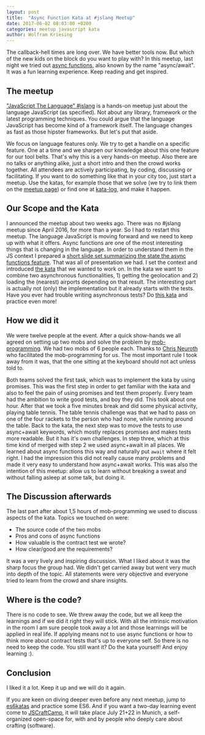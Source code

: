```yaml
---
layout: post
title:  "Async Function Kata at #jslang Meetup"
date: 2017-06-02 08:03:00 +0200
categories: meetup javascript kata
author: Wolfram Kriesing
---
```


The callback-hell times are long over. We have better tools now. But which of the new kids on the block do you want to 
play with? In this meetup, last night we tried out [async functions][async-funcs], also known by the name "async/await". 
It was a fun learning experience. Keep reading and get inspired.

## The meetup
["JavaScript The Language" #jslang][jslang-meetup] is a hands-on meetup just about the language JavaScript (as specified).
Not about any library,
framework or the latest programming techniques. You could argue that the language JavaScript has become kind of a
framework itself. The language changes as fast as those hipster frameworks.
But let's put that aside.

We focus on language features only. We try to get a handle on a specific feature. One at a time and we sharpen our knowledge
about this one feature for our tool belts. That's why this is a very hands-on meetup.
Also there are no talks or anything alike, just a short intro and then the crowd works together. All attendees are actively
participating, by coding, discussing or facilitating.
If you want to do something like that in your city too, just start a meetup. Use the katas, for example those that we solve
(we try to link them on the [meetup page][jslang-meetup-home]) or find one at [kata-log], and make it happen.

## Our Scope and the Kata
I announced the meetup about two weeks ago. There was no #jslang meetup since April 2016, for more than a year.
So I had to restart this meetup. The language JavaScript is moving forward and we need to keep up with what it offers.
Async functions are one of the most interesting things that is changing in the language. In order to understand 
them in the JS context I prepared a [short slide set summarizing the state the async functions feature][slides].
That was all of presentation we had. I set the context and introduced [the kata][kata] that we wanted to work on.
In the kata we want to combine two asynchronous functionalities, 1) getting the geolocation and 2) loading the 
(nearest) airports depending on that result.
The interesting part is actually not (only) the implementation but it already starts with the tests. Have you ever 
had trouble writing asynchronous tests? Do [this kata][kata] and practice even more!

## How we did it
We were twelve people at the event. After a quick show-hands we all agreed on setting up two mobs and solve the
problem by [mob-programming]. We had two mobs of 6 people each. Thanks to [Chris Neuroth][chris] who facilitated the
mob-programming for us. The most important rule I took away from it was, that the one sitting at the keyboard should
not act unless told to.

Both teams solved the first task, which was to implement the kata by using promises. This was the first
step in order to get familiar with the kata and also to feel the pain of using promises and test them properly. 
Every team had the ambition to write good tests, and boy they did. This took about one hour. After that
we took a five minutes break and did some physical activity, playing table tennis. The table tennis challenge was 
that we had to pass on one of the four rackets to the person who had none, while running around the table.
Back to the kata, the next step was to move the tests to use async+await keywords, which mostly replaces promises 
and makes tests more readable. But it has it's own challenges.
In step three, which at this time kind of merged with step 2 we used async+await in all places. We learned about 
async functions this way and naturally put `await` where it felt right. I had the impression this did not really 
cause many problems and made it very easy to understand how async+await works. This was also the intention of this
meetup: allow us to learn without breaking a sweat and without falling asleep at some talk, but doing it.

## The Discussion afterwards
The last part after about 1,5 hours of mob-programming we used to discuss aspects of the kata. Topics we touched on were:

- The source code of the two mobs
- Pros and cons of async functions
- How valuable is the contract test we wrote?
- How clear/good are the requirements?

It was a very lively and inspiring discussion. What I liked about it was the sharp focus the group had. We didn't 
get carried away but went very much into depth of the topic. All statements were very objective and everyone tried 
to learn from the crowd and share insights. 

## Where is the code?
There is no code to see. We threw away the code, but we all keep the learnings and if we did it right they
will stick. With all the intrinsic motivation in the room I am sure people took away a lot and those learnings
will be applied in real life. If applying means not to use async functions or how to think more about contract
tests that's up to everyone self. So there is no need to keep the code.
You still want it? Do the kata yourself! And enjoy learning :).

## Conclusion
I liked it a lot. Keep it up and we will do it again.

If you are keen on diving deeper even before any next meetup, jump to [es6katas] and practice some ES6. And if you 
want a two-day learning event come to [JSCraftCamp][jscc], it will take place July 21+22 in Munich, a self-organized 
open-space for, with and by people who deeply care about crafting (software).

[async-funcs]: https://github.com/tc39/ecmascript-asyncawait/
[jslang-meetup-home]: https://www.meetup.com/de-DE/JavaScript-The-Language/
[jslang-meetup]: https://www.meetup.com/de-DE/JavaScript-The-Language/events/240120367/
[kata]: https://twitter.com/wolframkriesing/status/870383195849674753
[chris]: https://twitter.com/c089
[es6katas]: http://es6katas.org
[jscc]: http://jscraftcamp.org
[kata-log]: http://kata-log.rocks/
[mob-programming]: https://en.wikipedia.org/wiki/Mob_programming
[slides]: https://www.slideshare.net/wolframkriesing/javascript-the-language-meetup-async-functions
